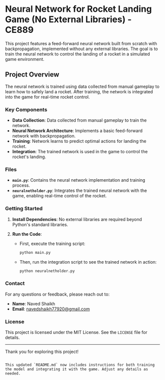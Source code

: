 
# Neural Network for Rocket Landing Game (No External Libraries) - CE889

This project features a feed-forward neural network built from scratch with backpropagation, implemented without any external libraries. The goal is to train the neural network to control the landing of a rocket in a simulated game environment.

## Project Overview

The neural network is trained using data collected from manual gameplay to learn how to safely land a rocket. After training, the network is integrated into the game for real-time rocket control.

### Key Components

- **Data Collection**: Data collected from manual gameplay to train the network.
- **Neural Network Architecture**: Implements a basic feed-forward network with backpropagation.
- **Training**: Network learns to predict optimal actions for landing the rocket.
- **Integration**: The trained network is used in the game to control the rocket's landing.

### Files

- **`main.py`**: Contains the neural network implementation and training process.
- **`neuralnetholder.py`**: Integrates the trained neural network with the game, enabling real-time control of the rocket.

### Getting Started

1. **Install Dependencies**: No external libraries are required beyond Python's standard libraries.

2. **Run the Code**: 
   - First, execute the training script:
     ```bash
     python main.py
     ```
   - Then, run the integration script to see the trained network in action:
     ```bash
     python neuralnetholder.py
     ```

### Contact

For any questions or feedback, please reach out to:

- **Name**: Naved Shaikh
- **Email**: navedshaikh77920@gmail.com

### License

This project is licensed under the MIT License. See the `LICENSE` file for details.

---

Thank you for exploring this project!
```

This updated `README.md` now includes instructions for both training the model and integrating it with the game. Adjust any details as needed.
